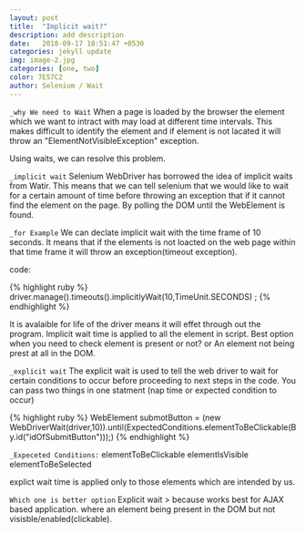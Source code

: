```yaml
---
layout: post
title:  "Implicit wait?"
description: add description
date:   2018-09-17 10:51:47 +0530
categories: jekyll update
img: image-2.jpg
categories: [one, two]
color: 7E57C2
author: Selenium / Wait
---
```

`_why We need to Wait`
When a page is loaded by the browser the element which we want to intract with may load at different time intervals. This makes difficult to identify the element and if element is not lacated it will throw an "ElementNotVisibleException" exception.

Using waits, we can resolve this problem.


`_implicit wait` 
Selenium WebDriver has borrowed the idea of implicit waits from Watir. This means that we can tell selenium that we would like to wait for a certain amount of time before throwing an exception that if it cannot find the element on the page.
By polling the DOM until the WebElement is found.

`_for Example`
We can declate implicit wait with the time frame of 10 seconds. It means that if the elements is not loacted on the web page within that time frame it will throw an exception(timeout exception).

code:

{% highlight ruby %}
driver.manage().timeouts().implicitlyWait(10,TimeUnit.SECONDS) ;
{% endhighlight %}

It is avalaible for life of the driver means it will effet through out the program. Implicit wait time is applied to all the element in script.
Best option when you need to check element is present or not? or An element not being prest at all in the DOM.
 
`_explicit wait`
The explicit wait is used to tell the web driver to wait for certain conditions to occur before proceeding to next steps in the code. You can pass two things in one statment (nap time or expected condition to occur)

{% highlight ruby %}
WebElement submotButton = (new WebDriverWait(driver,10)).until(ExpectedConditions.elementToBeClickable(By.id("idOfSubmitButton")));)
{% endhighlight %}

`_Expeceted Conditions:`
elementToBeClickable
elementIsVisible
elementToBeSelected

explict wait time is applied only to those elements which are intended by us.

`Which one is better option`
Explicit wait > because works best for AJAX based application. where an element being present in the DOM but not visisble/enabled(clickable).
